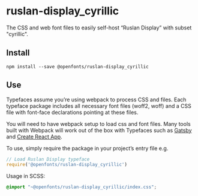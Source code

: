 
# ruslan-display_cyrillic

The CSS and web font files to easily self-host “Ruslan Display” with subset "cyrillic".

## Install

`npm install --save @openfonts/ruslan-display_cyrillic`

## Use

Typefaces assume you’re using webpack to process CSS and files. Each typeface
package includes all necessary font files (woff2, woff) and a CSS file with
font-face declarations pointing at these files.

You will need to have webpack setup to load css and font files. Many tools built
with Webpack will work out of the box with Typefaces such as [Gatsby](https://github.com/gatsbyjs/gatsby)
and [Create React App](https://github.com/facebookincubator/create-react-app).

To use, simply require the package in your project’s entry file e.g.

```javascript
// Load Ruslan Display typeface
require('@openfonts/ruslan-display_cyrillic')
```

Usage in SCSS:
```scss
@import "~@openfonts/ruslan-display_cyrillic/index.css";
```
